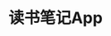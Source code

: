 ---
title: 读书笔记App
description: 一个用于记录读书笔记的移动端应用
cover: "./note-taking-for-reading.png"
projectType: 课程设计
productType: Mobile App
technologies: 
    - .NET MAUI
    - ASP.NET Core
    - EF Core
teamMembers:
    - Wenwei Lin
roles:
    - UI设计
    - 前端开发
start: 2023-06
end: 2023-06
githubRepo: https://github.com/wenwei-lin/ReadingNoteApp
# liveDemo: 
---